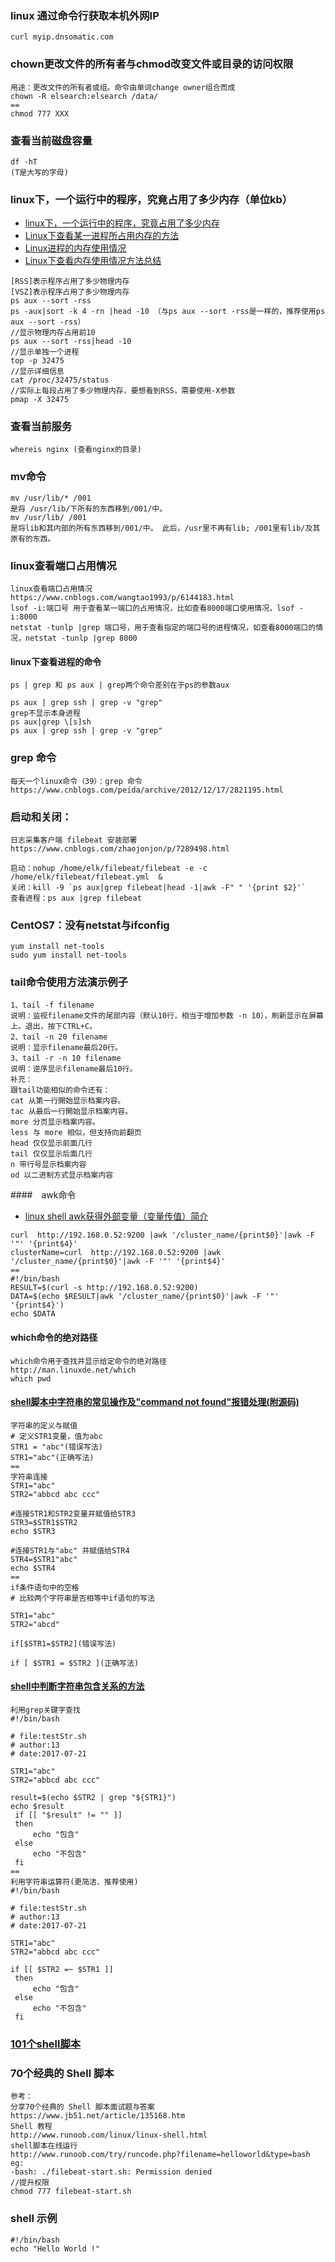 ### linux 通过命令行获取本机外网IP
```
curl myip.dnsomatic.com
```
### chown更改文件的所有者与chmod改变文件或目录的访问权限
```
用途：更改文件的所有者或组。命令由单词change owner组合而成
chown -R elsearch:elsearch /data/
==
chmod 777 XXX
```
### 查看当前磁盘容量
```
df -hT
(T是大写的字母)
```
### linux下，一个运行中的程序，究竟占用了多少内存（单位kb）
- [linux下，一个运行中的程序，究竟占用了多少内存](https://www.cnblogs.com/benmm/p/4248956.html)
- [Linux下查看某一进程所占用内存的方法](https://www.cnblogs.com/freeweb/p/5407105.html)
- [Linux进程的内存使用情况](https://segmentfault.com/a/1190000008125059)
- [Linux下查看内存使用情况方法总结](https://www.cnblogs.com/zhuiluoyu/p/6154898.html)

```
[RSS]表示程序占用了多少物理内存
[VSZ]表示程序占用了多少物理内存
ps aux --sort -rss
ps -aux|sort -k 4 -rn |head -10 （与ps aux --sort -rss是一样的，推荐使用ps aux --sort -rss）
//显示物理内存占用前10
ps aux --sort -rss|head -10
//显示单独一个进程
top -p 32475
//显示详细信息
cat /proc/32475/status
//实际上每段占用了多少物理内存，要想看到RSS，需要使用-X参数
pmap -X 32475

```
### 查看当前服务
```
whereis nginx (查看nginx的目录)
```
### mv命令
```
mv /usr/lib/* /001
是将 /usr/lib/下所有的东西移到/001/中。
mv /usr/lib/ /001
是将lib和其内部的所有东西移到/001/中。 此后，/usr里不再有lib; /001里有lib/及其原有的东西。
```

### linux查看端口占用情况
```$xslt
linux查看端口占用情况
https://www.cnblogs.com/wangtao1993/p/6144183.html
lsof -i:端口号 用于查看某一端口的占用情况，比如查看8000端口使用情况，lsof -i:8000
netstat -tunlp |grep 端口号，用于查看指定的端口号的进程情况，如查看8000端口的情况，netstat -tunlp |grep 8000
```
#### linux下查看进程的命令
```$xslt
ps | grep 和 ps aux | grep两个命令差别在于ps的参数aux

ps aux | grep ssh | grep -v "grep"
grep不显示本身进程
ps aux|grep \[s]sh
ps aux | grep ssh | grep -v "grep"
```
### grep 命令
```$xslt
每天一个linux命令（39）：grep 命令
https://www.cnblogs.com/peida/archive/2012/12/17/2821195.html
```
### 启动和关闭：
```$xslt
日志采集客户端 filebeat 安装部署
https://www.cnblogs.com/zhaojonjon/p/7289498.html

启动：nohup /home/elk/filebeat/filebeat -e -c /home/elk/filebeat/filebeat.yml  &
关闭：kill -9 `ps aux|grep filebeat|head -1|awk -F" " '{print $2}'`
查看进程：ps aux |grep filebeat
```
### CentOS7：没有netstat与ifconfig
```$xslt
yum install net-tools
sudo yum install net-tools
```
### tail命令使用方法演示例子
```$xslt
1、tail -f filename
说明：监视filename文件的尾部内容（默认10行，相当于增加参数 -n 10），刷新显示在屏幕上。退出，按下CTRL+C。
2、tail -n 20 filename
说明：显示filename最后20行。
3、tail -r -n 10 filename
说明：逆序显示filename最后10行。
补充：
跟tail功能相似的命令还有：
cat 从第一行開始显示档案内容。
tac 从最后一行開始显示档案内容。
more 分页显示档案内容。
less 与 more 相似，但支持向前翻页
head 仅仅显示前面几行
tail 仅仅显示后面几行
n 带行号显示档案内容
od 以二进制方式显示档案内容
``` 
####　awk命令
- [linux shell awk获得外部变量（变量传值）简介](https://www.cnblogs.com/chengmo/archive/2010/10/03/1841753.html)

```
curl  http://192.168.0.52:9200 |awk '/cluster_name/{print$0}'|awk -F '"' '{print$4}'
clusterName=curl  http://192.168.0.52:9200 |awk '/cluster_name/{print$0}'|awk -F '"' '{print$4}'
==
#!/bin/bash
RESULT=$(curl -s http://192.168.0.52:9200)
DATA=$(echo $RESULT|awk '/cluster_name/{print$0}'|awk -F '"' '{print$4}')
echo $DATA
``` 

#### which命令的绝对路径
```
which命令用于查找并显示给定命令的绝对路径
http://man.linuxde.net/which
which pwd
```

#### [shell脚本中字符串的常见操作及"command not found"报错处理(附源码)](https://www.cnblogs.com/han-1034683568/p/7217047.html)
```
字符串的定义与赋值
# 定义STR1变量，值为abc
STR1 = "abc"(错误写法)
STR1="abc"(正确写法)
==
字符串连接
STR1="abc"
STR2="abbcd abc ccc"

#连接STR1和STR2变量并赋值给STR3
STR3=$STR1$STR2
echo $STR3

#连接STR1与"abc" 并赋值给STR4
STR4=$STR1"abc"
echo $STR4
==
if条件语句中的空格
# 比较两个字符串是否相等中if语句的写法

STR1="abc"
STR2="abcd"

if[$STR1=$STR2](错误写法)

if [ $STR1 = $STR2 ](正确写法)
```
#### [shell中判断字符串包含关系的方法](https://www.cnblogs.com/han-1034683568/p/7217047.html)
```
利用grep关键字查找
#!/bin/bash

# file:testStr.sh
# author:13
# date:2017-07-21

STR1="abc"
STR2="abbcd abc ccc"

result=$(echo $STR2 | grep "${STR1}")
echo $result
 if [[ "$result" != "" ]]
 then
     echo "包含"
 else
     echo "不包含"
 fi
==
利用字符串运算符(更简洁、推荐使用)
#!/bin/bash

# file:testStr.sh
# author:13
# date:2017-07-21

STR1="abc"
STR2="abbcd abc ccc"

if [[ $STR2 =~ $STR1 ]]
 then
     echo "包含"
 else
     echo "不包含"
 fi
```

### [101个shell脚本](http://blog.51cto.com/zero01/2046242)

### 70个经典的 Shell 脚本
```
参考：
分享70个经典的 Shell 脚本面试题与答案
https://www.jb51.net/article/135168.htm
Shell 教程
http://www.runoob.com/linux/linux-shell.html
shell脚本在线运行
http://www.runoob.com/try/runcode.php?filename=helloworld&type=bash
eg:
-bash: ./filebeat-start.sh: Permission denied
//提升权限
chmod 777 filebeat-start.sh 
```
### shell 示例
```
#!/bin/bash
echo "Hello World !"

```
   
